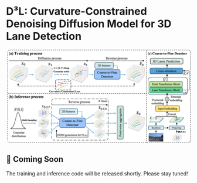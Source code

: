 # D³L: Curvature-Constrained Denoising Diffusion Model for 3D Lane Detection
![Overview](pic/overview.png)

## 🔧 Coming Soon

The training and inference code will be released shortly. Please stay tuned!
